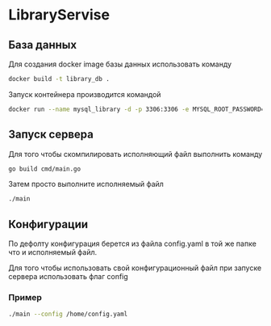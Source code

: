 # LibraryServise

## База данных

Для создания docker image базы данных использовать команду

```bash
docker build -t library_db .
```

Запуск контейнера производится командой

```bash
docker run --name mysql_library -d -p 3306:3306 -e MYSQL_ROOT_PASSWORD=root MYSQL_DATABASE=library library_db
```

## Запуск сервера

Для того чтобы скомпилировать исполняющий файл выполнить команду

```bash
go build cmd/main.go
```

Затем просто выполните исполняемый файл

```bash
./main
```

## Конфигурации

По дефолту конфигурация берется из файла config.yaml в той же папке что и исполняемый файл. 

Для того чтобы использовать свой конфигурационный файл при запуске сервера использовать флаг config

### Пример

```bash
./main --config /home/config.yaml
```